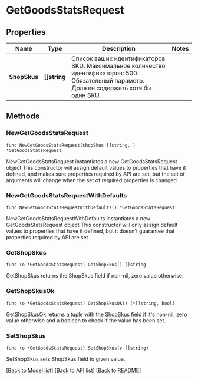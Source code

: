 # GetGoodsStatsRequest

## Properties

Name | Type | Description | Notes
------------ | ------------- | ------------- | -------------
**ShopSkus** | **[]string** | Список ваших идентификаторов SKU. Максимальное количество идентификаторов: 500. Обязательный параметр. Должен содержать хотя бы один SKU.  | 

## Methods

### NewGetGoodsStatsRequest

`func NewGetGoodsStatsRequest(shopSkus []string, ) *GetGoodsStatsRequest`

NewGetGoodsStatsRequest instantiates a new GetGoodsStatsRequest object
This constructor will assign default values to properties that have it defined,
and makes sure properties required by API are set, but the set of arguments
will change when the set of required properties is changed

### NewGetGoodsStatsRequestWithDefaults

`func NewGetGoodsStatsRequestWithDefaults() *GetGoodsStatsRequest`

NewGetGoodsStatsRequestWithDefaults instantiates a new GetGoodsStatsRequest object
This constructor will only assign default values to properties that have it defined,
but it doesn't guarantee that properties required by API are set

### GetShopSkus

`func (o *GetGoodsStatsRequest) GetShopSkus() []string`

GetShopSkus returns the ShopSkus field if non-nil, zero value otherwise.

### GetShopSkusOk

`func (o *GetGoodsStatsRequest) GetShopSkusOk() (*[]string, bool)`

GetShopSkusOk returns a tuple with the ShopSkus field if it's non-nil, zero value otherwise
and a boolean to check if the value has been set.

### SetShopSkus

`func (o *GetGoodsStatsRequest) SetShopSkus(v []string)`

SetShopSkus sets ShopSkus field to given value.



[[Back to Model list]](../README.md#documentation-for-models) [[Back to API list]](../README.md#documentation-for-api-endpoints) [[Back to README]](../README.md)


